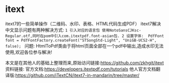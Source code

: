 # itext
itext7的一些简单操作（二维码、水印、表格、HTML代码生成PDF）
itext7解决中文显示问题有两种解决方式:
	```1 引入对应的语言包
		使用NotoSansCJKsc-Regular.otf,同时在pom中引入com.itextpdf.font-asian包.
	   2 设置字体: 
		PdfFont font = PdfFontFactory.createFont("STSongStd-Light", "UniGB-UCS2-H", false);
	```
问题:
	HtmlToPdf类由于将html页面全部在一个pdf中输出,造成水印无法使用,欢迎各位参与解决!

本文是在其他人的基础上整理而来,原始访问链接:https://github.com/zkhgit/itext
资料链接:
    官方文档:https://developers.itextpdf.com/tutorials
    他人官方文档翻译版:https://github.com/iTextCN/itext7-in-mandarin/tree/master/